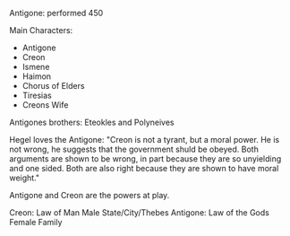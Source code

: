 Antigone: performed 450

Main Characters:
  * Antigone
  * Creon
  * Ismene
  * Haimon
  * Chorus of Elders
  * Tiresias
  * Creons Wife

Antigones brothers: Eteokles and Polyneives

Hegel loves the Antigone:
  "Creon is not a tyrant, but a moral power.
   He is not wrong, he suggests that the
   government shuld be obeyed. Both arguments
   are shown to be wrong, in part because they are so 
   unyielding and one sided. Both are also right
   because they are shown to have moral weight."

Antigone and Creon are the powers at play. 

Creon: Law of Man
  Male
  State/City/Thebes 
Antigone: Law of the Gods 
  Female
   Family
